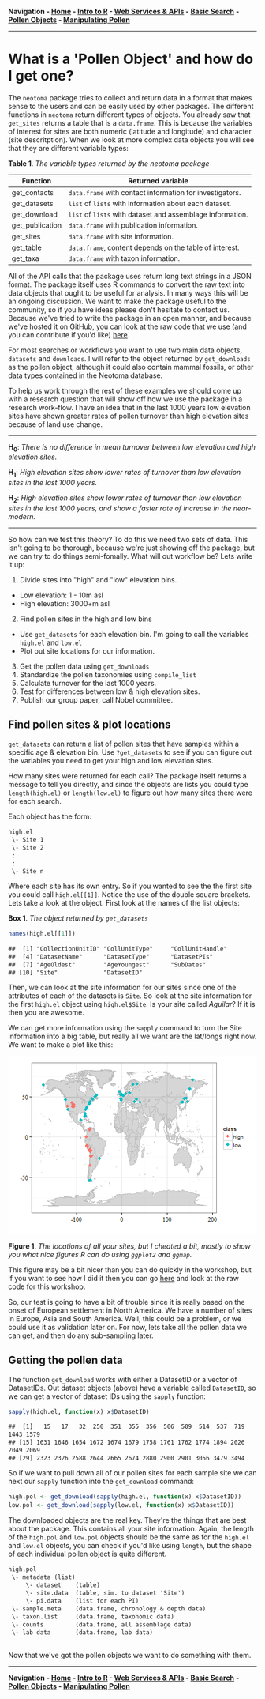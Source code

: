 **Navigation - [Home](https://github.com/SimonGoring/Neotoma-Workshop_Oct2013/blob/master/README.md) - [Intro to R](https://github.com/SimonGoring/Neotoma-Workshop_Oct2013/blob/master/IntroToR/IntroR_1.md) - [Web Services & APIs](https://github.com/SimonGoring/Neotoma-Workshop_Oct2013/blob/master/WebServices/WebServices.md) - [Basic Search](https://github.com/SimonGoring/Neotoma-Workshop_Oct2013/blob/master/BasicSearches/BasicSearches.md) - [Pollen Objects](https://github.com/SimonGoring/Neotoma-Workshop_Oct2013/blob/master/PollenObjects/PollenObjects.md) - [Manipulating Pollen](https://github.com/SimonGoring/Neotoma-Workshop_Oct2013/blob/master/ManipulatingPollen/manipulating.pollen.md)**

-------------------------------------




What is a 'Pollen Object' and how do I get one?
========================================================
The `neotoma` package tries to collect and return data in a format that makes sense to the users and can be easily used by other packages.  The different functions in `neotoma` return different types of objects.  You already saw that `get_sites` returns a table that is a `data.frame`.  This is because the variables of interest for sites are both numeric (latitude and longitude) and character (site descritption).  When we look at more complex data objects you will see that they are different variable types:

**Table 1**. *The variable types returned by the neotoma package*

**Function** | **Returned variable**
------------ | ---------------------
get_contacts | `data.frame` with contact information for investigators.
get_datasets | `list` of `lists` with information about each dataset.
get_download | `list` of `lists` with dataset and assemblage information.
get_publication | `data.frame` with publication information.
get_sites | `data.frame` with site information.
get_table | `data.frame`, content depends on the table of interest.
get_taxa | `data.frame` with taxon information.

All of the API calls that the package uses return long text strings in a JSON format.  The package itself uses R commands to convert the raw text into data objects that ought to be useful for analysis.  In many ways this will be an ongoing discussion.  We want to make the package useful to the community, so if you have ideas please don't hesitate to contact us.  Because we've tried to write the package in an open manner, and because we've hosted it on GitHub, you can look at the raw code that we use (and you can contribute if you'd like) [here](https://github.com/ropensci/neotoma).

For most searches or workflows you want to use two main data objects, `datasets` and `downloads`.  I will refer to the object returned by `get_downloads` as the pollen object, although it could also contain mammal fossils, or other data types contained in the Neotoma database.

To help us work through the rest of these examples we should come up with a research question that will show off how we use the package in a research work-flow.  I have an idea that in the last 1000 years low elevation sites have shown greater rates of pollen turnover than high elevation sites because of land use change.

-------------------------------------------------

**H<sub>0</sub>**: *There is no difference in mean turnover between low elevation and high elevation sites.*

**H<sub>1</sub>**: *High elevation sites show lower rates of turnover than low elevation sites in the last 1000 years.*

**H<sub>2</sub>**: *High elevation sites show lower rates of turnover than low elevation sites in the last 1000 years, and show a faster rate of increase in the near-modern.*

-------------------------------------------------

So how can we test this theory?  To do this we need two sets of data.  This isn't going to be thorough, because we're just showing off the package, but we can try to do things semi-fomally.  What will out workflow be?  Lets write it up:

1.  Divide sites into "high" and "low" elevation bins.
  * Low elevation:  1 - 10m asl
  * High elevation: 3000+m asl
2.  Find pollen sites in the high and low bins
  * Use `get_datasets` for each elevation bin.  I'm going to call the variables `high.el` and `low.el`
  * Plot out site locations for our information.
3.  Get the pollen data using `get_downloads`
4.  Standardize the pollen taxonomies using `compile_list`
5.  Calculate turnover for the last 1000 years.
6.  Test for differences between low & high elevation sites.
7.  Publish our group paper, call Nobel committee.

Find pollen sites & plot locations
----------------------------------------
`get_datasets` can return a list of pollen sites that have samples within a specific age & elevation bin.  Use `?get_datasets` to see if you can figure out the variables you need to get your high and low elevation sites.




How many sites were returned for each call?  The package itself returns a message to tell you directly, and since the objects are lists you could type `length(high.el)` or `length(low.el)` to figure out how many sites there were for each search.

Each object has the form:

```
high.el
 \- Site 1
 \- Site 2
 :
 :
 \- Site n
```

Where each site has its own entry.  So if you wanted to see the the first site you could call `high.el[[1]]`.  Notice the use of the double square brackets.  Lets take a look at the object.  First look at the names of the list objects:

**Box 1**. *The object returned by `get_datasets`*

```r
names(high.el[[1]])
```

```
##  [1] "CollectionUnitID" "CollUnitType"     "CollUnitHandle"  
##  [4] "DatasetName"      "DatasetType"      "DatasetPIs"      
##  [7] "AgeOldest"        "AgeYoungest"      "SubDates"        
## [10] "Site"             "DatasetID"
```


Then, we can look at the site information for our sites since one of the attributes of each of the datasets is `Site`.  So look at the site information for the first `high.el` object using `high.el$Site`.  Is your site called *Aguilar*?  If it is then you are awesome.

We can get more information using the `sapply` command to turn the Site information into a big table, but really all we want are the lat/longs right now.  We want to make a plot like this:

![plot of chunk unnamed-chunk-4](figure/unnamed-chunk-4.png) 

**Figure 1**. *The locations of all your sites, but I cheated a bit, mostly to show you what nice figures R can do using `ggplot2` and `ggmap`.*

This figure may be a bit nicer than you can do quickly in the workshop, but if you want to see how I did it then you can go [here]() and look at the raw code for this workshop.

So, our test is going to have a bit of trouble since it is really based on the onset of European settlement in North America.  We have a number of sites in Europe, Asia and South America.  Well, this could be a problem, or we could use it as validation later on.  For now, lets take all the pollen data we can get, and then do any sub-sampling later.

Getting the pollen data
---------------------------------------------

The function `get_download` works with either a DatasetID or a vector of DatasetIDs.  Out dataset objects (above) have a variable called `DatasetID`, so we can get a vector of dataset IDs using the `sapply` function:


```r
sapply(high.el, function(x) x$DatasetID)
```

```
##  [1]   15   17   32  250  351  355  356  506  509  514  537  719 1443 1579
## [15] 1631 1646 1654 1672 1674 1679 1758 1761 1762 1774 1894 2026 2049 2069
## [29] 2323 2326 2588 2644 2665 2674 2880 2900 2901 3056 3479 3494
```


So if we want to pull down all of our pollen sites for each sample site we can next our `sapply` function into the `get_download` command:


```r
high.pol <- get_download(sapply(high.el, function(x) x$DatasetID))
low.pol <- get_download(sapply(low.el, function(x) x$DatasetID))
```


The downloaded objects are the real key.  They're the things that are best about the package.  This contains all your site information.  Again, the length of the `high.pol` and `low.pol` objects should be the same as for the `high.el` and `low.el` objects, you can check if you'd like using `length`, but the shape of each individual pollen object is quite different.

```
high.pol
 \- metadata (list)
     \- dataset    (table)
     \- site.data  (table, sim. to dataset 'Site')
     \- pi.data    (list for each PI)
 \- sample.meta    (data.frame, chronology & depth data)
 \- taxon.list     (data.frame, taxonomic data)
 \- counts         (data.frame, all assemblage data)
 \- lab data       (data.frame, lab data)
 
```

Now that we've got the pollen objects we want to do something with them.

-----------------

**Navigation - [Home](https://github.com/SimonGoring/Neotoma-Workshop_Oct2013/blob/master/README.md) - [Intro to R](https://github.com/SimonGoring/Neotoma-Workshop_Oct2013/blob/master/IntroToR/IntroR_1.md) - [Web Services & APIs](https://github.com/SimonGoring/Neotoma-Workshop_Oct2013/blob/master/WebServices/WebServices.md) - [Basic Search](https://github.com/SimonGoring/Neotoma-Workshop_Oct2013/blob/master/BasicSearches/BasicSearches.md) - [Pollen Objects](https://github.com/SimonGoring/Neotoma-Workshop_Oct2013/blob/master/PollenObjects/PollenObjects.md) - [Manipulating Pollen](https://github.com/SimonGoring/Neotoma-Workshop_Oct2013/blob/master/ManipulatingPollen/manipulating.pollen.md)**
